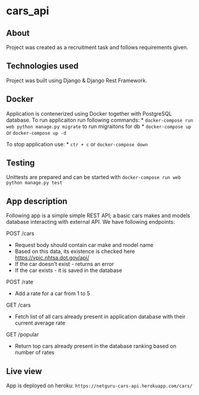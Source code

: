 # cars_api

## About
Project was created as a recruitment task and follows requirements given. 

## Technologies used
Project was built using Django & Django Rest Framework. 

## Docker
Application is contenerized using Docker together with PostgreSQL database.
To run applicaiton run following commands:
    * `docker-compose run web python manage.py migrate` to run migraitons for db
    *  `docker-compose up` or `docker-compose up -d`

To stop application use:
    * `ctr + c` or `docker-compose down`

## Testing
Unittests are prepared and can be started with
    `docker-compose run web python manage.py test`

## App description
Following app is a simple simple REST API; a basic cars makes and models database interacting with external API.
We have following endpoints:

POST /cars
* Request body should contain car make and model name
* Based on this data, its existence is checked here https://vpic.nhtsa.dot.gov/api/
* If the car doesn't exist - returns an error
* If the car exists - it is saved in the database

POST /rate
* Add a rate for a car from 1 to 5

GET /cars
* Fetch list of all cars already present in application database with their current average rate

GET /popular
* Return top cars already present in the database ranking based on number of rates

## Live view
App is deployed on heroku: `https://netguru-cars-api.herokuapp.com/cars/`

